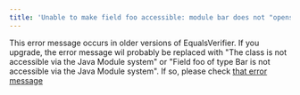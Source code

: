 ```yaml
---
title: 'Unable to make field foo accessible: module bar does not "opens bar" to baz'
---
```

This error message occurs in older versions of EqualsVerifier. If you upgrade, the error message wil probably be replaced with "The class is not accessible via the Java Module system" or "Field foo of type Bar is not accessible via the Java Module system". If so, please check [that error message](/equalsverifier/errormessages/class-or-field-is-not-accessible-jpms)
